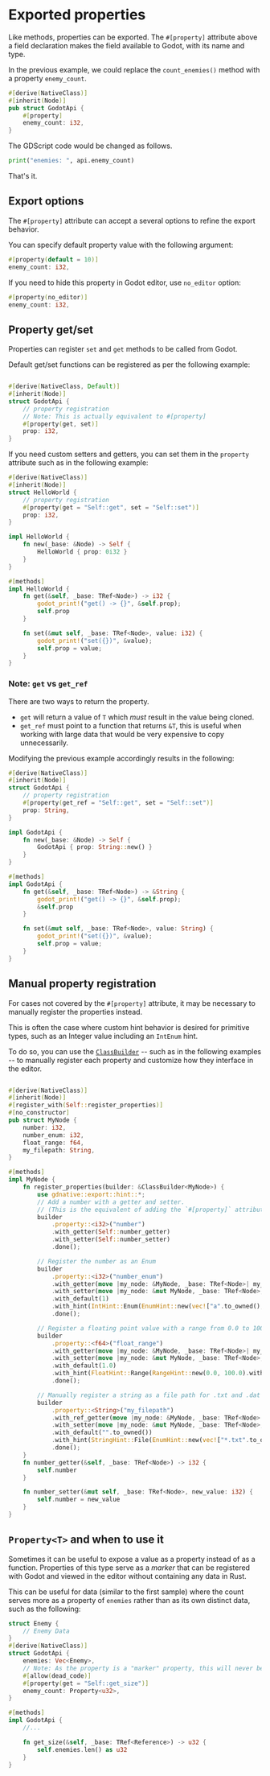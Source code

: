 # Exported properties

Like methods, properties can be exported. The `#[property]` attribute above a field declaration makes the field available to Godot, with its name and type.

In the previous example, we could replace the `count_enemies()` method with a property `enemy_count`.
```rust
#[derive(NativeClass)]
#[inherit(Node)]
pub struct GodotApi {
    #[property]
    enemy_count: i32,
}
```

The GDScript code would be changed as follows.
```python
print("enemies: ", api.enemy_count)
```

That's it.

## Export options

The `#[property]` attribute can accept a several options to refine the export behavior.

You can specify default property value with the following argument:

```rust
#[property(default = 10)]
enemy_count: i32,
```

If you need to hide this property in Godot editor, use `no_editor` option:

```rust
#[property(no_editor)]
enemy_count: i32,
```

## Property get/set

Properties can register `set` and `get` methods to be called from Godot.

Default get/set functions can be registered as per the following example:

```rs

#[derive(NativeClass, Default)]
#[inherit(Node)]
struct GodotApi {
    // property registration
    // Note: This is actually equivalent to #[property]
    #[property(get, set)]
    prop: i32,
}
```

If you need custom setters and getters, you can set them in the `property` attribute such as in the following example:

```rust
#[derive(NativeClass)]
#[inherit(Node)]
struct HelloWorld {
    // property registration
    #[property(get = "Self::get", set = "Self::set")]
    prop: i32,
}

impl HelloWorld {
    fn new(_base: &Node) -> Self {
        HelloWorld { prop: 0i32 }
    }
}

#[methods]
impl HelloWorld {
    fn get(&self, _base: TRef<Node>) -> i32 {
        godot_print!("get() -> {}", &self.prop);
        self.prop
    }

    fn set(&mut self, _base: TRef<Node>, value: i32) {
        godot_print!("set({})", &value);
        self.prop = value;
    }
}
```

### Note: `get` vs `get_ref`

There are two ways to return the property.
- `get` will return a value of `T` which _must_ result in the value being cloned. 
- `get_ref` must point to a function that returns `&T`, this is useful when working with large data that would be very expensive to copy unnecessarily.

Modifying the previous example accordingly results in the following:

```rust
#[derive(NativeClass)]
#[inherit(Node)]
struct GodotApi {
    // property registration
    #[property(get_ref = "Self::get", set = "Self::set")]
    prop: String,
}

impl GodotApi {
    fn new(_base: &Node) -> Self {
        GodotApi { prop: String::new() }
    }
}

#[methods]
impl GodotApi {
    fn get(&self, _base: TRef<Node>) -> &String {
        godot_print!("get() -> {}", &self.prop);
        &self.prop
    }

    fn set(&mut self, _base: TRef<Node>, value: String) {
        godot_print!("set({})", &value);
        self.prop = value;
    }
}
```

## Manual property registration

For cases not covered by the `#[property]` attribute, it may be necessary to manually register the properties instead.

This is often the case where custom hint behavior is desired for primitive types, such as an Integer value including an `IntEnum` hint.

To do so, you can use the [`ClassBuilder`](https://docs.rs/gdnative/latest/gdnative/prelude/struct.ClassBuilder.html) -- such as in the following examples -- to manually register each property and customize how they interface in the editor.

```rust

#[derive(NativeClass)]
#[inherit(Node)]
#[register_with(Self::register_properties)]
#[no_constructor]
pub struct MyNode {
    number: i32,
    number_enum: i32,
    float_range: f64,
    my_filepath: String,
}

#[methods]
impl MyNode {
    fn register_properties(builder: &ClassBuilder<MyNode>) {
        use gdnative::export::hint::*;
        // Add a number with a getter and setter. 
        // (This is the equivalent of adding the `#[property]` attribute for `number`)
        builder
            .property::<i32>("number")
            .with_getter(Self::number_getter)
            .with_setter(Self::number_setter)
            .done();

        // Register the number as an Enum
        builder
            .property::<i32>("number_enum")
            .with_getter(move |my_node: &MyNode, _base: TRef<Node>| my_node.number_enum)
            .with_setter(move |my_node: &mut MyNode, _base: TRef<Node>, new_value| my_node.number_enum = new_value)
            .with_default(1)
            .with_hint(IntHint::Enum(EnumHint::new(vec!["a".to_owned(), "b".to_owned(), "c".to_owned(), "d".to_owned()])))
            .done();

        // Register a floating point value with a range from 0.0 to 100.0 with a step of 0.1
        builder
            .property::<f64>("float_range")
            .with_getter(move |my_node: &MyNode, _base: TRef<Node>| my_node.float_range)
            .with_setter(move |my_node: &mut MyNode, _base: TRef<Node>, new_value| my_node.float_range = new_value)
            .with_default(1.0)
            .with_hint(FloatHint::Range(RangeHint::new(0.0, 100.0).with_step(0.1)))
            .done();

        // Manually register a string as a file path for .txt and .dat files.
        builder
            .property::<String>("my_filepath")
            .with_ref_getter(move |my_node: &MyNode, _base: TRef<Node>| &my_node.my_filepath)
            .with_setter(move |my_node: &mut MyNode, _base: TRef<Node>, new_value: String| my_node.my_filepath = new_value)
            .with_default("".to_owned())
            .with_hint(StringHint::File(EnumHint::new(vec!["*.txt".to_owned(), "*.dat".to_owned()])))
            .done();
    }
    fn number_getter(&self, _base: TRef<Node>) -> i32 {
        self.number
    }

    fn number_setter(&mut self, _base: TRef<Node>, new_value: i32) {
        self.number = new_value
    }
}
```

## `Property<T>` and when to use it

Sometimes it can be useful to expose a value as a property instead of as a function. Properties of this type serve as a _marker_ that can be registered with Godot and viewed in the editor without containing any data in Rust.

This can be useful for data (similar to the first sample) where the count serves more as a property of `enemies` rather than as its own distinct data, such as the following: 

```rs
struct Enemy {
    // Enemy Data
}
#[derive(NativeClass)]
struct GodotApi {
    enemies: Vec<Enemy>,
    // Note: As the property is a "marker" property, this will never be used in code.
    #[allow(dead_code)]
    #[property(get = "Self::get_size")]
    enemy_count: Property<u32>,
}

#[methods]
impl GodotApi {
    //...

    fn get_size(&self, _base: TRef<Reference>) -> u32 {
        self.enemies.len() as u32
    }
}
```